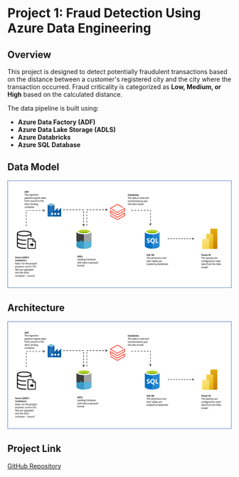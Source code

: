 # Project 1: Fraud Detection Using Azure Data Engineering

## Overview
This project is designed to detect potentially fraudulent transactions based on the distance between a customer's registered city and the city where the transaction occurred. Fraud criticality is categorized as **Low, Medium, or High** based on the calculated distance.  

The data pipeline is built using:
- **Azure Data Factory (ADF)**
- **Azure Data Lake Storage (ADLS)**
- **Azure Databricks**
- **Azure SQL Database**

## Data Model
![Data Model](https://github.com/devanand31/DataEngineering/blob/main/Projects/FMCGRetailReporting/Misc/FraudDetectionArchitecture.png)

## Architecture
![Architecture Diagram](https://github.com/devanand31/DataEngineering/blob/main/Projects/FMCGRetailReporting/Misc/FraudDetectionArchitecture.png)

## Project Link
[GitHub Repository](https://github.com/devanand31/DataEngineering/tree/main/Projects/FMCGRetailReporting)

